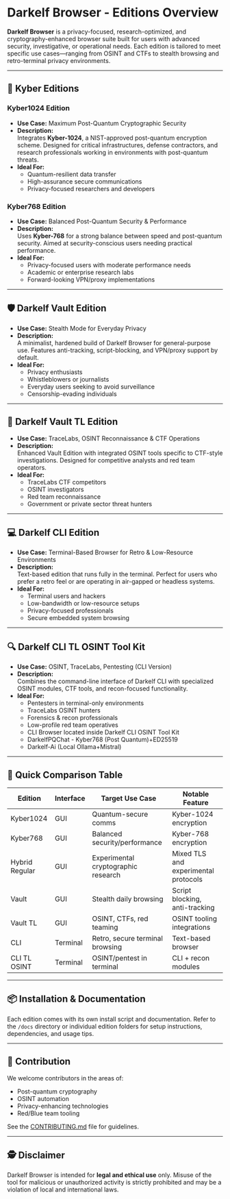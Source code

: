 # Darkelf Browser - Editions Overview

**Darkelf Browser** is a privacy-focused, research-optimized, and cryptography-enhanced browser suite built for users with advanced security, investigative, or operational needs. Each edition is tailored to meet specific use cases—ranging from OSINT and CTFs to stealth browsing and retro-terminal privacy environments.

---

## 🔐 Kyber Editions

### Kyber1024 Edition
- **Use Case:** Maximum Post-Quantum Cryptographic Security  
- **Description:**  
  Integrates **Kyber-1024**, a NIST-approved post-quantum encryption scheme. Designed for critical infrastructures, defense contractors, and research professionals working in environments with post-quantum threats.
- **Ideal For:**  
  - Quantum-resilient data transfer  
  - High-assurance secure communications  
  - Privacy-focused researchers and developers  

### Kyber768 Edition
- **Use Case:** Balanced Post-Quantum Security & Performance  
- **Description:**  
  Uses **Kyber-768** for a strong balance between speed and post-quantum security. Aimed at security-conscious users needing practical performance.
- **Ideal For:**  
  - Privacy-focused users with moderate performance needs  
  - Academic or enterprise research labs  
  - Forward-looking VPN/proxy implementations  

---

## 🛡️ Darkelf Vault Edition

- **Use Case:** Stealth Mode for Everyday Privacy  
- **Description:**  
  A minimalist, hardened build of Darkelf Browser for general-purpose use. Features anti-tracking, script-blocking, and VPN/proxy support by default.
- **Ideal For:**  
  - Privacy enthusiasts  
  - Whistleblowers or journalists  
  - Everyday users seeking to avoid surveillance  
  - Censorship-evading individuals  

---

## 🎯 Darkelf Vault TL Edition

- **Use Case:** TraceLabs, OSINT Reconnaissance & CTF Operations  
- **Description:**  
  Enhanced Vault Edition with integrated OSINT tools specific to CTF-style investigations. Designed for competitive analysts and red team operators.
- **Ideal For:**  
  - TraceLabs CTF competitors  
  - OSINT investigators  
  - Red team reconnaissance  
  - Government or private sector threat hunters  

---

## 💻 Darkelf CLI Edition

- **Use Case:** Terminal-Based Browser for Retro & Low-Resource Environments  
- **Description:**  
  Text-based edition that runs fully in the terminal. Perfect for users who prefer a retro feel or are operating in air-gapped or headless systems.
- **Ideal For:**  
  - Terminal users and hackers  
  - Low-bandwidth or low-resource setups  
  - Privacy-focused professionals  
  - Secure embedded system browsing

---

## 🔍 Darkelf CLI TL OSINT Tool Kit

- **Use Case:** OSINT, TraceLabs, Pentesting (CLI Version)  
- **Description:**  
  Combines the command-line interface of Darkelf CLI with specialized OSINT modules, CTF tools, and recon-focused functionality.
- **Ideal For:**  
  - Pentesters in terminal-only environments  
  - TraceLabs OSINT hunters  
  - Forensics & recon professionals  
  - Low-profile red team operatives
  - CLI Browser located inside Darkelf CLI OSINT Tool Kit
  - DarkelfPQChat - Kyber768 (Post Quantum)+ED25519
  - Darkelf-Ai (Local Ollama+Mistral)

---

## 🚀 Quick Comparison Table

| Edition               | Interface | Target Use Case                       | Notable Feature                        |
|----------------------|-----------|----------------------------------------|----------------------------------------|
| Kyber1024            | GUI       | Quantum-secure comms                   | Kyber-1024 encryption                  |
| Kyber768             | GUI       | Balanced security/performance          | Kyber-768 encryption                  |
| Hybrid Regular       | GUI       | Experimental cryptographic research    | Mixed TLS and experimental protocols  |
| Vault                | GUI       | Stealth daily browsing                 | Script blocking, anti-tracking        |
| Vault TL             | GUI       | OSINT, CTFs, red teaming               | OSINT tooling integrations            |
| CLI                  | Terminal  | Retro, secure terminal browsing        | Text-based browser                    |
| CLI TL OSINT         | Terminal  | OSINT/pentest in terminal              | CLI + recon modules                   |

---

## 📦 Installation & Documentation

Each edition comes with its own install script and documentation. Refer to the `/docs` directory or individual edition folders for setup instructions, dependencies, and usage tips.

---

## 🧠 Contribution

We welcome contributors in the areas of:
- Post-quantum cryptography
- OSINT automation
- Privacy-enhancing technologies
- Red/Blue team tooling

See the [CONTRIBUTING.md](./CONTRIBUTING.md) file for guidelines.

---

## 🕵️ Disclaimer

Darkelf Browser is intended for **legal and ethical use** only. Misuse of the tool for malicious or unauthorized activity is strictly prohibited and may be a violation of local and international laws.

